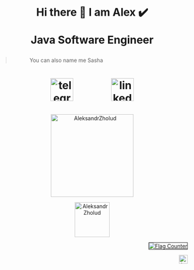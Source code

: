 
<h1  align="center"> Hi there 👋 I am Alex ✔️



 


 
 
Java Software Engineer</h1>

> &nbsp; &nbsp; &nbsp; &nbsp; &nbsp; &nbsp; You can also name me Sasha

<h1 align="center">
<!--[<img src='https://user-images.githubusercontent.com/29590727/136810720-64da59f6-f698-47f4-8ef0-e55847c9bb63.png' alt='github' height='40'>](https://github.com/AleksandrZholud)
-->

[<img src='https://user-images.githubusercontent.com/29590727/136810253-7a03d8e3-9e03-40b6-9c86-b6907c05e05c.png' alt='telegram' height='60'>](https://t.me/zh_Aleks)  &nbsp; &nbsp;&nbsp;&nbsp;&nbsp;&nbsp;&nbsp;&nbsp;&nbsp;&nbsp;&nbsp;&nbsp; [<img src='https://user-images.githubusercontent.com/29590727/136810588-a37eb007-9834-4a32-aacc-bab0b597e7a0.png' alt='linkedin' height='60'>](https://www.linkedin.com/in/aleksandrzholud)
</h1>


<p align="center"><img align="center" src="https://github-readme-streak-stats.herokuapp.com/?user=AleksandrZholud&theme=gotham" alt="AleksandrZholud"  height='218'/></p>

<p align="center"> <a href="https://github.com/ryo-ma/github-profile-trophy"><img src="https://github-profile-trophy.vercel.app/?username=AleksandrZholud&no-bg=true&no-frame=true&theme=tokyonight" alt="AleksandrZholud" height='92'/></a> </p>

<p align="right">
<a href="https://github.com/AleksandrZholud"><img src="https://s05.flagcounter.com/count2/2Q2S/bg_171729/txt_42B53A/border_FFFFFF/columns_1/maxflags_5/viewers_Views/labels_0/pageviews_0/flags_0/percent_1/" alt="Flag Counter" border="1"></a>
</p>
 
<p align="right"> <img src="https://komarev.com/ghpvc/?username=aleksandrzholud&color=12a367&style=flat-square&label=Count%20of%20views" alt="LxSasha" height='23'/> </p>


 <!--Window of statistic-->
<!--![GitHub stats](https://github-readme-stats.vercel.app/api?username=AleksandrZholud&show_icons=true)-->

 <!--All Statistics-->
<!--![GitHub metrics](https://metrics.lecoq.io/AleksandrZholud)-->


<!--
**AleksandrZholud/AleksandrZholud** is a ✨ _special_ ✨ repository because its `README.md` (this file) appears on your GitHub profile.

Here are some ideas to get you started:

- 🔭 I’m currently working on ...
- 🌱 I’m currently learning ...
- 👯 I’m looking to collaborate on ...
- 🤔 I’m looking for help with ...
- 💬 Ask me about ...
- 📫 How to reach me: ...
- 😄 Pronouns: ...
- ⚡️ Fun fact: ...
-->

